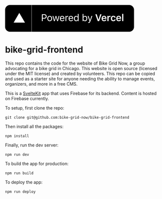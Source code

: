 <a href="https://vercel.com/?utm_source=bike-grid-now&utm_campaign=oss">
  <img src="./src/static/VercelBanner.svg" alt="Powered by Vercel" />
</a>

# bike-grid-frontend

This repo contains the code for the website of Bike Grid Now, a group advocating for a 
bike grid in Chicago. This website is open source (licensed under the MIT license) and created
by volunteers. This repo can be copied and used as a starter site for anyone needing the ability
to manage events, organizers, and more in a free CMS.

This is a [SvelteKit](https://kit.svelte.dev/) app that uses Firebase for its backend.
Content is hosted on Firebase currently.

To setup, first clone the repo:

```
git clone git@github.com:bike-grid-now/bike-grid-frontend
```

Then install all the packages:

```
npm install
```

Finally, run the dev server:

```
npm run dev
```

To build the app for production:

```
npm run build
```

To deploy the app:

```
npm run deploy
```
